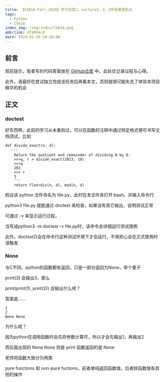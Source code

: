 ```yaml
---
title: 【CS61A-Fall-2020】学习记录二 Lecture1，2，3中有意思的点
tags:
  - Python
  - CS61A
index_img: /img/index/CS61A.png
abbrlink: df4994c9
date: 2024-02-29 19:28:00
---
```

## 前言
观前提示，笔者写的代码答案放在 [GitHub仓库](https://github.com/HSLix/CS61A-Fall-2020) 中，此处仅记录过程与心得。

此外，请最好在尝试独立完成该任务后再看本文，否则就很可能失去了体验本项目精华的机会

## 正文
### doctest
好东西啊，此前的学习从未看到过，可以在函数的注释中通过特定格式便可书写文档测试，比如
```
def divide_exact(n, d):
 　'''
    Return the quotient and remainder of dividing N by D.
    >>>q, r = divide_exact(2013, 10)
    >>>q
    201
    >>> r
    3
    '''    
    return floordiv(n, d), mod(n, d)
```
假设该 python 文件命名为 file.py，此时在本文件夹打开 bash，并输入命令行

python3  file.py 就能通过 doctest 来检查，如果没有其它输出，说明测试正常

可通过 -v 来显示运行过程，

当写成python3 -m doctest -v file.py时，该命令会详细运行测试用例

此外，doctest只会在命令行这种测试环境下才会运行，不用担心会在正式使用时误触发

 

### None
与C不同，python的函数都有返回，只是一部分返回为None，举个栗子

print(3)
会输出3，那么

print(print(1), print(2))
会输出什么呢？

答案是……

```
1
2
None None
```

为什么呢？

因为python在调用函数时会先将参数计算尽，所以才会先输出1，再输出2

而后面出现的 None None 则是 print 函数返回的是 None

老师将函数大致分为两类

pure functions 和 non-pure fuctions，前者单纯返回函数值，后者除函数值有其他的操作